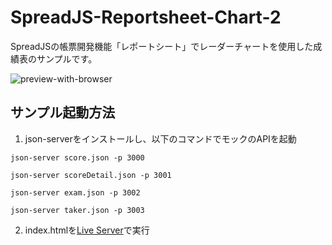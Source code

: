 # SpreadJS-Reportsheet-Chart-2
SpreadJSの帳票開発機能「レポートシート」でレーダーチャートを使用した成績表のサンプルです。

![preview-with-browser](https://github.com/user-attachments/assets/5feaaf16-6da4-4304-a67c-c1625e4d0059)

## サンプル起動方法
1. json-serverをインストールし、以下のコマンドでモックのAPIを起動
```
json-server score.json -p 3000
```
```
json-server scoreDetail.json -p 3001
```
```
json-server exam.json -p 3002  
```
```
json-server taker.json -p 3003
```




2. index.htmlを[Live Server](https://marketplace.visualstudio.com/items?itemName=ritwickdey.LiveServer)で実行
